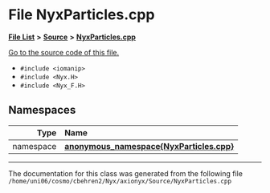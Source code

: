 
# File NyxParticles.cpp


[**File List**](files.md) **>** [**Source**](dir_74389ed8173ad57b461b9d623a1f3867.md) **>** [**NyxParticles.cpp**](NyxParticles_8cpp.md)

[Go to the source code of this file.](NyxParticles_8cpp_source.md)



* `#include <iomanip>`
* `#include <Nyx.H>`
* `#include <Nyx_F.H>`









## Namespaces

| Type | Name |
| ---: | :--- |
| namespace | [**anonymous\_namespace{NyxParticles.cpp}**](namespaceanonymous__namespace_02NyxParticles_8cpp_03.md) <br> |















------------------------------
The documentation for this class was generated from the following file `/home/uni06/cosmo/cbehren2/Nyx/axionyx/Source/NyxParticles.cpp`